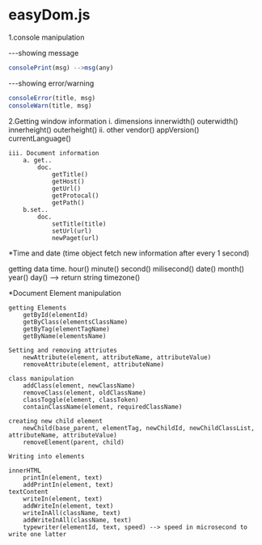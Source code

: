 # easyDom.js

1.console manipulation

---showing message
```javaScript
consolePrint(msg) -->msg(any)
```
---showing error/warning
```javaScript
consoleError(title, msg)
consoleWarn(title, msg)
```
2.Getting window information
    i. dimensions 
            innerwidth()
            outerwidth()
            innerheight()
            outerheight()
    ii. other
            vendor()
            appVersion()
            currentLanguage()

    iii. Document information
        a. get..
            doc.
                getTitle()
                getHost()
                getUrl()
                getProtocal()
                getPath()
        b.set..
            doc.
                setTitle(title)
                setUrl(url)
                newPaget(url)

*Time and date
(time object fetch new information after every 1 second)

getting data
    time.
        hour()
        minute()
        second()
        milisecond()
        date()
        month()
        year()
        day() --> return string
        timezone()

*Document Element manipulation

    getting Elements
        getById(elementId)
        getByClass(elementsClassName)
        getByTag(elementTagName)
        getByName(elementsName)

    Setting and removing attriutes
        newAttribute(element, attributeName, attributeValue)
        removeAttribute(element, attributeName)

    class manipulation
        addClass(element, newClassName)
        removeClass(element, oldClassName)
        classToggle(element, classToken)
        containClassName(element, requiredClassName)

    creating new child element
        newChild(base_parent, elementTag, newChildId, newChildClassList, attributeName, attributeValue)
        removeElement(parent, child)

    Writing into elements

    innerHTML
        printIn(element, text)
        addPrintIn(element, text)
    textContent
        writeIn(element, text)
        addWriteIn(element, text)
        writeInAll(className, text)
        addWriteInAll(className, text)
        typewriter(elementId, text, speed) --> speed in microsecond to write one latter

